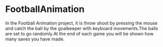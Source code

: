 # FootballAnimation
  In the Football Animation project, it is throw shoot by pressing the mouse and catch the ball by the goalkeeper with keyboard movements.The balls are set to go randomly.At the end of each game you will be shown how many saves you have made.
